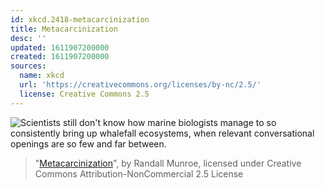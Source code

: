 ```yaml
---
id: xkcd.2418-metacarcinization
title: Metacarcinization
desc: ''
updated: 1611907200000
created: 1611907200000
sources:
  name: xkcd
  url: 'https://creativecommons.org/licenses/by-nc/2.5/'
  license: Creative Commons 2.5
---
```

![Scientists still don't know how marine biologists manage to so consistently bring up whalefall ecosystems, when relevant conversational openings are so few and far between.](https://imgs.xkcd.com/comics/metacarcinization.png)
> "[Metacarcinization](https://xkcd.com/2418/)", by Randall Munroe, licensed under Creative Commons Attribution-NonCommercial 2.5 License
